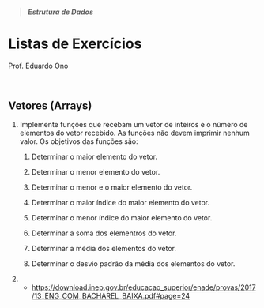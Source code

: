 > ##### Estrutura de Dados

# Listas de Exercícios

Prof. Eduardo Ono

<br>

## Vetores (Arrays)

1. Implemente funções que recebam um vetor de inteiros e o número de elementos do vetor recebido. As funções não devem imprimir nenhum valor. Os objetivos das funções são:

    1. Determinar o maior elemento do vetor.

    1. Determinar o menor elemento do vetor.

    1. Determinar o menor e o maior elemento do vetor.

    1. Determinar o maior índice do maior elemento do vetor.

    1. Determinar o menor índice do maior elemento do vetor.
    
    1. Determinar a soma dos elementros do vetor.

    1. Determinar a média dos elementos do vetor.

    1. Determinar o desvio padrão da média dos elementos do vetor.

1. * https://download.inep.gov.br/educacao_superior/enade/provas/2017/13_ENG_COM_BACHAREL_BAIXA.pdf#page=24

